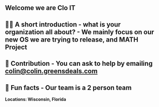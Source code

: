 ## Welcome we are Clo IT

  ## 🙋‍♀️ A short introduction - what is your organization all about? - We mainly focus on our new OS we are trying to release, and MATH Project
  ## 🌈 Contribution - You can ask to help by emailing colin@colin.greensdeals.com
##   🍿 Fun facts - Our team is a 2 person team
**Locations: Wisconsin, Florida**

